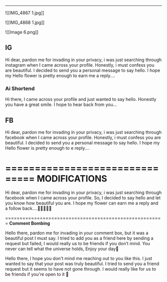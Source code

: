 ________________________________________


![[IMG_4867 1.jpg]]

![[IMG_4868 1.jpg]]


![[Image 6.png]]

## IG 
Hi dear, pardon me for invading in your privacy, i was just searching through instagram when I came across your profile. Honestly, i must confess you are beautiful. I decided to send you a personal message to say hello. I hope my Hello flower is pretty enough to earn me a reply….

### **Ai Shortend** 

Hi there, I came across your profile and just wanted to say hello. Honestly you have a great smile. I hope to hear back from you…

## FB
Hi dear, pardon me for invading in your privacy, i was just searching through facebook when I came across your profile. Honestly, i must confess you are beautiful. I decided to send you a personal message to say hello. I hope my Hello flower is pretty enough to e reply….

===============================
**MODIFICATIONS** 
================================

Hi dear, pardon me for invading in your privacy, i was just searching through facebook when I came across your profile. So, I decided to say hello and let you know how beautiful you are. I hope my flower can earn me a reply and a follow back….💐🌸🌺🌷🪷

=======================================================
**Comment Bombing**

Hello there, pardon me for invading in your comment box, but it was a beautiful post I must say. I tried to add you as a friend here by sending a request but failed, I would really us to be friends if you don’t mind. You never can tell what the universe holds, Enjoy your day🌷

Hello there, I hope you don't mind me reaching out to you like this. I just wanted to say that your post was truly beautiful. I tried to send you a friend request but it seems to have not gone through. I would really like for us to be friends if you're open to it 🌸